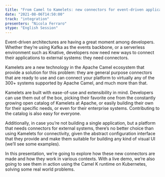 ```yaml
---
title: "From Camel to Kamelets: new connectors for event-driven applications"
date: "2021-08-06T14:50:00" 
track: "integration"
presenters: "Nicola Ferraro"
stype: "English Session"
---
```

Event-driven architectures are having a great moment among developers. Whether they’re using Kafka as the events backbone, or a serverless environment such as Knative, developers now need new ways to connect their applications to external systems: they need connectors.
 

 Kamelets are a new technology in the Apache Camel ecosystem that provide a solution for this problem: they are general purpose connectors that are ready to use and can connect your platform to virtually any of the 300+ systems supported by Apache Camel, and much more than that.
 

 Kamelets are built with ease-of-use and extensibility in mind. Developers can use them out of the box, picking their favorite one from the constantly growing open catalog of Kamelets at Apache, or easily building their own for their specific needs, or even for their enterprise systems. Contributing to the catalog is also easy for everyone.
 

 Additionally, in case you’re not building a single application, but a platform that needs connectors for external systems, there’s no better choice than using Kamelets for connectivity, given the abstract configuration interface that they provide and make them suitable for building any kind of visual UI (we’ll see some examples).
 

 In this presentation, we’re going to explore how these new connectors are made and how they work in various contexts. With a live demo, we’re also going to see them in action using the Camel K runtime on Kubernetes, solving some real world problems.